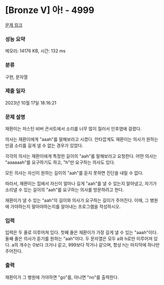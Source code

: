 # [Bronze V] 아! - 4999 

[문제 링크](https://www.acmicpc.net/problem/4999) 

### 성능 요약

메모리: 14176 KB, 시간: 132 ms

### 분류

구현, 문자열

### 제출 일자

2023년 10월 17일 18:16:21

### 문제 설명

<p>재환이는 저스틴 비버 콘서트에서 소리를 너무 많이 질러서 인후염에 걸렸다.</p>

<p>의사는 재환이에게 "aaah"를 말해보라고 시켰다. 안타깝게도 재환이는 의사가 원하는만큼 소리를 길게 낼 수 없는 경우가 있었다.</p>

<p>각각의 의사는 재환이에게 특정한 길이의 "aah"를 말해보라고 요청한다. 어떤 의사는 "aaaaaah"를 요구하기도 하고, "h"만 요구하는 의사도 있다.</p>

<p>모든 의사는 자신이 원하는 길이의 "aah"를 듣지 못하면 진단을 내릴 수 없다.</p>

<p>따라서, 재환이는 집에서 자신이 얼마나 길게 "aah"를 낼 수 있는지 알아냈고, 자기가 소리낼 수 있는 길이의 "aah"를 요구하는 의사를 방문하려고 한다.</p>

<p>재환이가 낼 수 있는 "aah"의 길이와 의사가 요구하는 길이가 주어진다. 이때, 그 병원에 가야하는지 말아야하는지를 알아내는 프로그램을 작성하시오.</p>

### 입력 

 <p>입력은 두 줄로 이루어져 있다. 첫째 줄은 재환이가 가장 길게 낼 수 있는 "aaah"이다. 둘째 줄은 의사가 듣기를 원하는 "aah"이다. 두 문자열은 모두 a와 h로만 이루어져 있다. a의 개수는 0보다 크거나 같고, 999보다 작거나 같으며, 항상 h는 마지막에 하나만 주어진다.</p>

### 출력 

 <p>재환이가 그 병원에 가야하면 "go"를, 아니면 "no"를 출력한다.</p>

